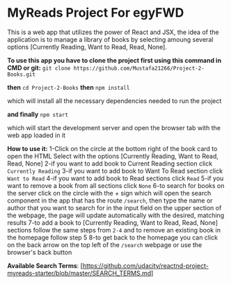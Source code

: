 # MyReads Project For egyFWD

This is a web app that utilizes the power of React and JSX, the idea of the application is to manage a library of books by selecting amoung several options [Currently Reading, Want to Read, Read, None].

**To use this app you have to clone the project first using this command in CMD or git:**
`git clone https://github.com/Mustafa21266/Project-2-Books.git`

**then**
`cd Project-2-Books`
**then**
`npm install`

which will install all the necessary dependencies needed to run the project

**and finally**
`npm start`

 which will start the development server and open the browser tab with the web app loaded in it

**How to use it:**
1-Click on the circle at the bottom right of the book card to open the HTML Select with the options [Currently Reading, Want to Read, Read, None]
2-if you want to add book to Current Reading section click `Currently Reading`
3-if you want to add book to Want To Read section click `Want to Read`
4-if you want to add book to Read sections click `Read`
5-if you want to remove a book from all sections click `None`
6-to search for books on the server click on the circle with the + sign which will open the search component in the app that has the route `/search`, then type the name or author that you want to search for in the input field on the upper section of the webpage, the page will update automatically with the desired, matching results
7-to add a book to [Currently Reading, Want to Read, Read, None] sections follow the same steps from `2-4` and to remove an existing book in the homepage follow step 5
8-to get back to the homepage you can click on the back arrow on the top left of the `/search` webpage or use the browser's back button

**Available Search Terms**:
[https://github.com/udacity/reactnd-project-myreads-starter/blob/master/SEARCH_TERMS.md]
